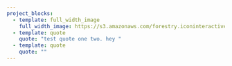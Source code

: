 ```yaml
---
project_blocks:
  - template: full_width_image
    full_width_image: https://s3.amazonaws.com/forestry.iconinteractive.com/Panasonic.008.jpeg
  - template: quote
    quote: "test quote one two. hey "
  - template: quote
    quote: ""
---
```

